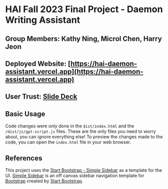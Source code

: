 # HAI Fall 2023 Final Project - Daemon Writing Assistant

## Group Members: Kathy Ning, Microl Chen, Harry Jeon

## Deployed Website: [https://hai-daemon-assistant.vercel.app](https://hai-daemon-assistant.vercel.app)

## User Trust: [Slide Deck](https://docs.google.com/presentation/d/1sMaC5hp3DbTkcZ3Liu3pyQayfnYOQ5O9yW_cI6c2lKo/edit?usp=sharing)

## Basic Usage

Code changes were only done in the `dist/index.html` and the `/dist/js/gpt-script.js` files. These are the only files you need to worry about, you can ignore everything else! To preview the changes made to the code, you can open the `index.html` file in your web browser.

## References

This project uses the [Start Bootstrap - Simple Sidebar](https://startbootstrap.com/template/simple-sidebar/) as a template for the UI. [Simple Sidebar](https://startbootstrap.com/template/simple-sidebar/) is an off canvas sidebar navigation template for [Bootstrap](https://getbootstrap.com/) created by [Start Bootstrap](https://startbootstrap.com/).
